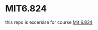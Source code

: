 # MIT6.824
this repo is excersise for course [Mit 6.824](https://pdos.csail.mit.edu/6.824/schedule.html)
